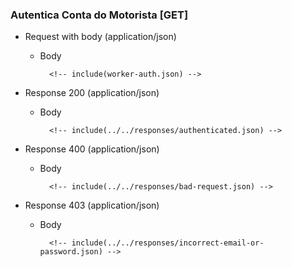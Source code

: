 ### Autentica Conta do Motorista [GET]

+ Request with body (application/json)

    + Body

            <!-- include(worker-auth.json) -->

+ Response 200 (application/json)

    + Body

            <!-- include(../../responses/authenticated.json) -->

+ Response 400 (application/json)

    + Body

            <!-- include(../../responses/bad-request.json) -->

+ Response 403 (application/json)

    + Body

            <!-- include(../../responses/incorrect-email-or-password.json) -->
